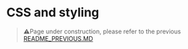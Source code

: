 # CSS and styling

> :warning:Page under construction, please refer to the previous [README_PREVIOUS.MD](../../README_PREVIOUS.MD)

